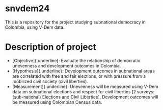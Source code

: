 # snvdem24

This is a repository for the project studying subnational democracy in Colombia, using V-Dem data.

# Description of project

-   [Objective]{.underline}: Evaluate the relationship of democratic unevenness and development outcomes in Colombia.
-   [Hypothesis]{.underline}: Development outcomes in subnational areas are correlated with free and fair elections, or with pressure from a mobilized civil society (civil liberties).
-   [Measurement]{.underline}: Unevenness will be measured using V-Dem data on subnational elections and respect for civil liberties [2 surveys: (sub-national) Elections and Civil Liberties]. Development outcomes will be measured using Colombian Census data.
